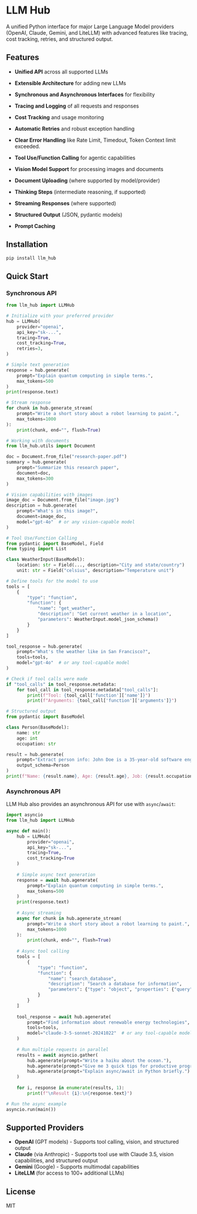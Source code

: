 # LLM Hub

A unified Python interface for major Large Language Model providers (OpenAI, Claude, Gemini, and LiteLLM) with advanced features like tracing, cost tracking, retries, and structured output.

## Features

- **Unified API** across all supported LLMs
- **Extensible Architecture** for adding new LLMs
- **Synchronous and Asynchronous Interfaces** for flexibility
- **Tracing and Logging** of all requests and responses
- **Cost Tracking** and usage monitoring
- **Automatic Retries** and robust exception handling
- **Clear Error Handling** like Rate Limit, Timedout, Token Context limit exceeded.

- **Tool Use/Function Calling** for agentic capabilities
- **Vision Model Support** for processing images and documents
- **Document Uploading** (where supported by model/provider)
- **Thinking Steps** (intermediate reasoning, if supported)
- **Streaming Responses** (where supported)
- **Structured Output** (JSON, pydantic models)
- **Prompt Caching** 

## Installation

```bash
pip install llm_hub
```

## Quick Start

### Synchronous API

```python
from llm_hub import LLMHub

# Initialize with your preferred provider
hub = LLMHub(
    provider="openai",
    api_key="sk-...",
    tracing=True,
    cost_tracking=True,
    retries=3,
)

# Simple text generation
response = hub.generate(
    prompt="Explain quantum computing in simple terms.",
    max_tokens=500
)
print(response.text)

# Stream response
for chunk in hub.generate_stream(
    prompt="Write a short story about a robot learning to paint.",
    max_tokens=1000
):
    print(chunk, end="", flush=True)

# Working with documents
from llm_hub.utils import Document

doc = Document.from_file("research-paper.pdf")
summary = hub.generate(
    prompt="Summarize this research paper",
    document=doc,
    max_tokens=300
)

# Vision capabilities with images
image_doc = Document.from_file("image.jpg")
description = hub.generate(
    prompt="What's in this image?",
    document=image_doc,
    model="gpt-4o"  # or any vision-capable model
)

# Tool Use/Function Calling
from pydantic import BaseModel, Field
from typing import List

class WeatherInput(BaseModel):
    location: str = Field(..., description="City and state/country")
    unit: str = Field("celsius", description="Temperature unit")

# Define tools for the model to use
tools = [
    {
        "type": "function",
        "function": {
            "name": "get_weather",
            "description": "Get current weather in a location",
            "parameters": WeatherInput.model_json_schema()
        }
    }
]

tool_response = hub.generate(
    prompt="What's the weather like in San Francisco?",
    tools=tools,
    model="gpt-4o"  # or any tool-capable model
)

# Check if tool calls were made
if "tool_calls" in tool_response.metadata:
    for tool_call in tool_response.metadata["tool_calls"]:
        print(f"Tool: {tool_call['function']['name']}")
        print(f"Arguments: {tool_call['function']['arguments']}")

# Structured output
from pydantic import BaseModel

class Person(BaseModel):
    name: str
    age: int
    occupation: str

result = hub.generate(
    prompt="Extract person info: John Doe is a 35-year-old software engineer",
    output_schema=Person
)
print(f"Name: {result.name}, Age: {result.age}, Job: {result.occupation}")
```

### Asynchronous API

LLM Hub also provides an asynchronous API for use with `async`/`await`:

```python
import asyncio
from llm_hub import LLMHub

async def main():
    hub = LLMHub(
        provider="openai",
        api_key="sk-...",
        tracing=True,
        cost_tracking=True
    )
    
    # Simple async text generation
    response = await hub.agenerate(
        prompt="Explain quantum computing in simple terms.",
        max_tokens=500
    )
    print(response.text)
    
    # Async streaming
    async for chunk in hub.agenerate_stream(
        prompt="Write a short story about a robot learning to paint.",
        max_tokens=1000
    ):
        print(chunk, end="", flush=True)
    
    # Async tool calling
    tools = [
        {
            "type": "function",
            "function": {
                "name": "search_database",
                "description": "Search a database for information",
                "parameters": {"type": "object", "properties": {"query": {"type": "string"}}}
            }
        }
    ]
    
    tool_response = await hub.agenerate(
        prompt="Find information about renewable energy technologies",
        tools=tools,
        model="claude-3-5-sonnet-20241022"  # or any tool-capable model
    )
    
    # Run multiple requests in parallel
    results = await asyncio.gather(
        hub.agenerate(prompt="Write a haiku about the ocean."),
        hub.agenerate(prompt="Give me 3 quick tips for productive programming."),
        hub.agenerate(prompt="Explain async/await in Python briefly.")
    )
    
    for i, response in enumerate(results, 1):
        print(f"\nResult {i}:\n{response.text}")

# Run the async example
asyncio.run(main())
```

## Supported Providers

- **OpenAI** (GPT models) - Supports tool calling, vision, and structured output
- **Claude** (via Anthropic) - Supports tool use with Claude 3.5, vision capabilities, and structured output
- **Gemini** (Google) - Supports multimodal capabilities
- **LiteLLM** (for access to 100+ additional LLMs)

## License

MIT 